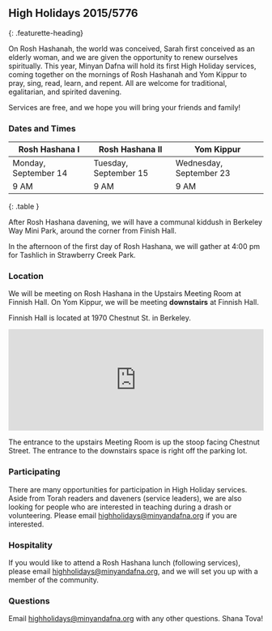 ## High Holidays 2015/5776
{: .featurette-heading}

On Rosh Hashanah, the world was conceived, Sarah first conceived as an elderly woman, and we are given the opportunity to renew ourselves spiritually. This year, Minyan Dafna will hold its first High Holiday services, coming together on the mornings of Rosh Hashanah and Yom Kippur to pray, sing, read, learn, and repent. All are welcome for traditional, egalitarian, and spirited davening.

Services are free, and we hope you will bring your friends and family!

### Dates and Times

| Rosh Hashana I | Rosh Hashana II | Yom Kippur |
|--------|-------|--------|
| Monday, September 14 | Tuesday, September 15 | Wednesday, September 23 |
| 9 AM | 9 AM | 9 AM |
{: .table }

After Rosh Hashana davening, we will have a communal kiddush in Berkeley Way Mini Park, around the corner from Finish Hall.

In the afternoon of the first day of Rosh Hashana, we will gather at 4:00 pm for Tashlich in Strawberry Creek Park.

### Location

We will be meeting on Rosh Hashana in the Upstairs Meeting Room at Finnish Hall. On Yom Kippur, we will be meeting **downstairs** at Finnish Hall.

Finnish Hall is located at 1970 Chestnut St. in Berkeley.

<iframe
height="200"
frameborder="0" style="border:0;width:100%"
src="https://www.google.com/maps/embed/v1/place?key=AIzaSyDodo60_nRbolJuU7aj9RSStWJPgfDvKCc
&q=Finnish+Brotherhood+Hall" allowfullscreen>
</iframe>


The entrance to the upstairs Meeting Room is up the stoop facing Chestnut Street. The entrance to the downstairs space is right off the parking lot.

### Participating

There are many opportunities for participation in High Holiday services. Aside from Torah readers and daveners (service leaders), we are also looking for people who are interested in teaching during a drash or volunteering. Please email highholidays@minyandafna.org if you are interested.


### Hospitality

If you would like to attend a Rosh Hashana lunch (following services), please email highholidays@minyandafna.org, and we will set you up with a member of the community.


### Questions

Email highholidays@minyandafna.org with any other questions. Shana Tova!
      
